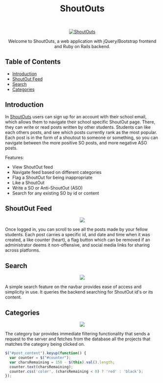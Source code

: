 <h1 align="center"> ShoutOuts </h1> <br>
<p align="center">
  <a href="https://shoutouts-pconde705.herokuapp.com">
    <img alt="ShoutOuts" title="ShoutOuts" src="https://res.cloudinary.com/lopopoa2/image/upload/v1515379238/Screen_Shot_2018-01-07_at_6.40.22_PM_ofbzub.png" >
  </a>
</p>

<p align="center">
  Welcome to ShoutOuts, a web application with jQuery/Bootstrap frontend and Ruby on Rails backend.
</p>

## Table of Contents

- [Introduction](#introduction) 
- [ShoutOut Feed](#shoutout-feed)
- [Search](#search)
- [Categories](#categories)


## Introduction

In [ShoutOuts](https://shoutouts-pconde705.herokuapp.com) users can sign up for an account with their school email, which allows them to navigate their school specific ShoutOut page. There, they can write or read posts written by other students. Students can like each others posts, and see which posts currently rank as the most popular. Each post is in the form of a shoutout to someone or something, so you can navigate between the more positive SO posts, and more negative ASO posts.

Features:

* View ShoutOut feed
* Navigate feed based on different categories
* Flag a ShoutOut for being inappropriate
* Like a ShoutOut
* Write a SO or Anti-ShoutOut (ASO)
* Search for any existing SO by id or content

## ShoutOut Feed

<p align="center">
  <img src="https://res.cloudinary.com/lopopoa2/image/upload/v1515374267/Screen_Shot_2018-01-07_at_5.04.29_PM_mgphai.png">
</p>

Once logged in, you can scroll to see all the posts made by your fellow students. Each post carries a specific id, and date and time when it was created, a like counter (heart), a flag button which can be removed if an administrator deems it non-offensive, and social media links for sharing across platforms. 

## Search

<p align="center">
  <img src="https://res.cloudinary.com/lopopoa2/image/upload/v1515378976/Screen_Shot_2018-01-07_at_6.34.45_PM_vvm2eh.png" >
</p>

A simple search feature on the navbar provides ease of access and simplicity in use. It queries the backend searching for ShoutOut id's or its content.

## Categories

<p align="center">
  <img src="https://res.cloudinary.com/lopopoa2/image/upload/v1515378452/Screen_Shot_2018-01-07_at_6.27.19_PM_eedkv2.png" >
</p>

The category bar provides immediate filtering functionality that sends a request to the server and fetches from the database all the projects that matches the category being clicked on.

```javascript
$("#post_content").keyup(function() {
  var counter = $("#counter");
  var charsRemaining = 150 - $(this).val().length;
  counter.text(charsRemaining);
  counter.css('color', (charsRemaining < 0) ? 'red' : 'black');
});
```
